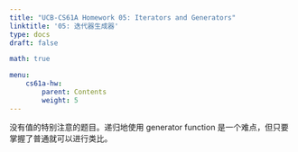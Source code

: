 ```yaml
---
title: "UCB-CS61A Homework 05: Iterators and Generators"
linktitle: '05: 迭代器生成器'
type: docs
draft: false

math: true

menu:
    cs61a-hw:
        parent: Contents
        weight: 5
---
```




没有值的特别注意的题目。递归地使用 generator function 是一个难点，但只要掌握了普通就可以进行类比。

